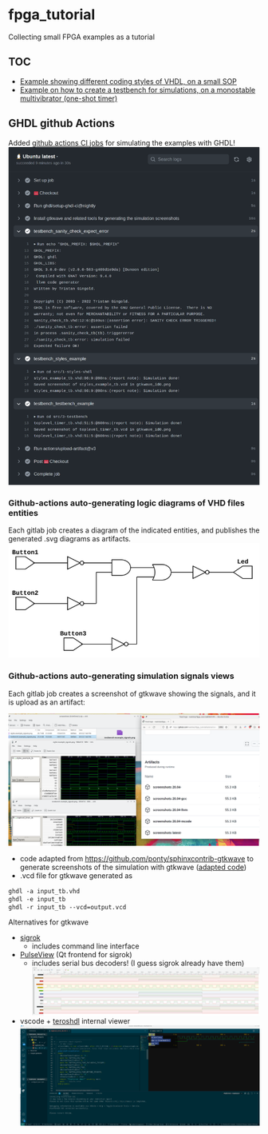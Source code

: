 # fpga_tutorial
Collecting small FPGA examples as a tutorial
## TOC
* [Example showing different coding styles of VHDL, on a small SOP](src/1-styles-vhdl)
* [Example on how to create a testbench for simulations, on a monostable multivibrator (one-shot timer)](src/3-testbench)
## GHDL github Actions
Added [github actions CI jobs](https://github.com/naelolaiz/fpga_tutorial/actions) for simulating the examples with GHDL!
![screenshot github action](doc/screenshot_ci_job_with_ghdl.png)

### Github-actions auto-generating logic diagrams of VHD files entities
Each gitlab job creates a diagram of the indicated entities, and publishes the generated .svg diagrams as artifacts.
![dataflow_example auto-generated diagram](src/1-styles-vhdl/doc/dataflow_example.svg)

### Github-actions auto-generating simulation signals views
Each gitlab job creates a screenshot of gtkwave showing the signals, and it is upload as an artifact:

![automatic screenshots of gtkwave!](doc/screenshot_automatic_generated_gtkwave_screenshots.png)

* code adapted from https://github.com/ponty/sphinxcontrib-gtkwave to generate screenshots of the simulation with gtkwave ([adapted code](scripts/gtkwave_export.py))
* .vcd file for gtkwave generated as
```
ghdl -a input_tb.vhd
ghdl -e input_tb
ghdl -r input_tb --vcd=output.vcd
```
Alternatives for gtkwave
 * [sigrok](https://sigrok.org/wiki/Main_Page)
   * includes command line interface
 * [PulseView](https://sigrok.org/wiki/PulseView) (Qt frontend for sigrok)
   * includes serial bus decoders! (I guess sigrok already have them)
![pulseview screenshot on example 3](doc/screenshot_pulseview_on_example_3.png)
 * vscode + [teroshdl](https://github.com/TerosTechnology/vscode-terosHDL) internal viewer
![vscode+teroshdl signal and code view](doc/screenshot_vscode_with_teroshdl_on_example_3.png)
